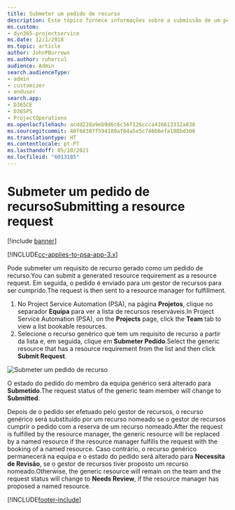 ```yaml
---
title: Submeter um pedido de recurso
description: Este tópico fornece informações sobre a submissão de um pedido para um recurso de projeto.
ms.custom:
- dyn365-projectservice
ms.date: 12/1/2018
ms.topic: article
author: JohnPBurrows
ms.author: ruhercul
audience: Admin
search.audienceType:
- admin
- customizer
- enduser
search.app:
- D365CE
- D365PS
- ProjectOperations
ms.openlocfilehash: acdd228a9eb9d6c6c56f126ccca416613332a838
ms.sourcegitcommit: 40f68387f594180af64a5e5c748b6efa188bd300
ms.translationtype: HT
ms.contentlocale: pt-PT
ms.lasthandoff: 05/10/2021
ms.locfileid: "6013185"
---
```

# <a name="submitting-a-resource-request"></a><span data-ttu-id="506d1-103">Submeter um pedido de recurso</span><span class="sxs-lookup"><span data-stu-id="506d1-103">Submitting a resource request</span></span>

[!include [banner](../includes/psa-now-project-operations.md)]

[!INCLUDE[cc-applies-to-psa-app-3.x](../includes/cc-applies-to-psa-app-3x.md)]

<span data-ttu-id="506d1-104">Pode submeter um requisito de recurso gerado como um pedido de recurso.</span><span class="sxs-lookup"><span data-stu-id="506d1-104">You can submit a generated resource requirement as a resource request.</span></span> <span data-ttu-id="506d1-105">Em seguida, o pedido é enviado para um gestor de recursos para ser cumprido.</span><span class="sxs-lookup"><span data-stu-id="506d1-105">The request is then sent to a resource manager for fulfillment.</span></span>

1. <span data-ttu-id="506d1-106">No Project Service Automation (PSA), na página **Projetos**, clique no separador **Equipa** para ver a lista de recursos reserváveis.</span><span class="sxs-lookup"><span data-stu-id="506d1-106">In Project Service Automation (PSA), on the **Projects** page, click the **Team** tab to view a list bookable resources.</span></span> 
2. <span data-ttu-id="506d1-107">Selecione o recurso genérico que tem um requisito de recurso a partir da lista e, em seguida, clique em **Submeter Pedido**.</span><span class="sxs-lookup"><span data-stu-id="506d1-107">Select the generic resource that has a resource requirement from the list and then click **Submit Request**.</span></span>

![Submeter um pedido de recurso](media/RM-how-to-18.png)

<span data-ttu-id="506d1-109">O estado do pedido do membro da equipa genérico será alterado para **Submetido**.</span><span class="sxs-lookup"><span data-stu-id="506d1-109">The request status of the generic team member will change to **Submitted**.</span></span>

<span data-ttu-id="506d1-110">Depois de o pedido ser efetuado pelo gestor de recursos, o recurso genérico será substituído por um recurso nomeado se o gestor de recursos cumprir o pedido com a reserva de um recurso nomeado.</span><span class="sxs-lookup"><span data-stu-id="506d1-110">After the request is fulfilled by the resource manager, the generic resource will be replaced by a named resource if the resource manager fulfills the request with the booking of a named resource.</span></span> <span data-ttu-id="506d1-111">Caso contrário, o recurso genérico permanecerá na equipa e o estado do pedido será alterado para **Necessita de Revisão**, se o gestor de recursos tiver proposto um recurso nomeado.</span><span class="sxs-lookup"><span data-stu-id="506d1-111">Otherwise, the generic resource will remain on the team and the request status will change to **Needs Review**, if the resource manager has proposed a named resource.</span></span>


[!INCLUDE[footer-include](../includes/footer-banner.md)]